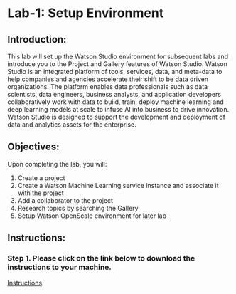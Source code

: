 # Lab-1: Setup Environment

## Introduction:

This lab will set up the Watson Studio environment for subsequent labs and introduce you to the Project and Gallery features of Watson Studio.  Watson Studio is an integrated platform of tools, services, data, and meta-data to help companies and agencies accelerate their shift to be data driven organizations.  The platform enables data professionals such as data scientists, data engineers, business analysts, and application developers collaboratively work with data to build, train, deploy machine learning and deep learning models at scale to infuse AI into business to drive innovation. Watson Studio is designed to support the development and deployment of data and analytics assets for the enterprise.  

## Objectives:

Upon completing the lab, you will:

1. Create a project 
1. Create a Watson Machine Learning service instance and associate it with the project
1. Add a collaborator to the project 
1. Research topics by searching the Gallery
1. Setup Watson OpenScale environment for later lab

## Instructions:

### Step 1.  Please click on the link below to download the instructions to your machine.

[Instructions](https://github.com/bleonardb3/DS_POT_01-13-2022/raw/main/Lab-1/SetupEnvironmentv01-13-2022.pdf).
